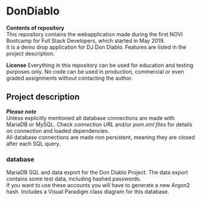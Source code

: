 # DonDiablo

**Contents of repository**  
This repository contains the webapplication made during the first NOVI Bootcamp for Full Stack Developers, which started in May 2019.  
It is a demo drop application for DJ Don Diablo. Features are listed in the project description.

**License**
Everything in this repository can be used for education and testing purposes only. No code can be used in production, commercial or even graded assignments without contacting the author.

## Project description

**_Please note_**  
Unless explicitly mentioned all database connections are made with MariaDB or MySQL. Check *connection URL* and/or *pom.xml files* for details on connection and loaded dependencies.  
All database connections are made non persistent, meaning they are closed after each SQL query.

### database
MariaDB SQL and data export for the Don Diablo Project. The data export contains some test data, including hashed passwords.  
If you want to use these accounts you will have to generate a new Argon2 hash. Includes a Visual Paradigm class diagram for this database.